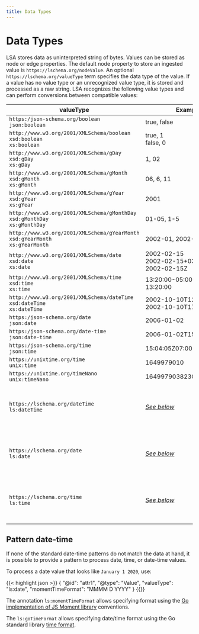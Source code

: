 ```yaml
---
title: Data Types
---
```

# Data Types

LSA stores data as uninterpreted string of bytes. Values can be stored
as node or edge properties. The default node property to store an
ingested value is `https://lschema.org/nodeValue`. An optional
`https://lschema.org/valueType` term specifies the data type of the
value. If a value has no value type or an unrecognized value type, it
is stored and processed as a raw string. LSA recognizes the following
value types and can perform conversions between compatible values:

<table class="table table-sm">
 <thead>
   <tr>
     <th>valueType</th>
     <th>Examples</th>
     <th>Description</th>
   </tr>
 </thead>
 <tbody>
 
  <tr>
    <td><code>https:/json-schema.org/boolean</code><br><code>json:boolean</code></td>
    <td>true, false</td>
    <td>JSON boolean value</td>
  </tr>

  <tr>
    <td><code>http://www.w3.org/2001/XMLSchema/boolean</code><br><code>xsd:boolean</code><br><code>xs:boolean</code></td>
    <td>true, 1<br>
    false, 0</td>
    <td>XML boolean value, can be "true", "false", "0", or "1".</td>
  </tr>

  <tr>
    <td><code>http://www.w3.org/2001/XMLSchema/gDay</code><br><code>xsd:gDay</code><br><code>xs:gDay</code></td>
    <td>1, 02</td>
    <td><a href="https://www.w3.org/TR/xmlschema-2/#gDay">XML Gregorian date day part</a></td>
  </tr>

  <tr>
    <td><code>http://www.w3.org/2001/XMLSchema/gMonth</code><br><code>xsd:gMonth</code><br><code>xs:gMonth</code></td>
    <td>06, 6, 11</td>
    <td><a href="https://www.w3.org/TR/xmlschema-2/#gMonth">XML Gregorian date month part</a></td>
  </tr>


  <tr>
    <td><code>http://www.w3.org/2001/XMLSchema/gYear</code><br><code>xsd:gYear</code><br><code>xs:gYear</code></td>
    <td>2001</td>
    <td><a href="https://www.w3.org/TR/xmlschema-2/#gYear">XML Gregorian date year part.</a></td>
  </tr>

  <tr>
    <td><code>http://www.w3.org/2001/XMLSchema/gMonthDay</code><br><code>xsd:gMonthDay</code><br><code>xs:gMonthDay</code></td>
    <td>01-05, 1-5</td>
    <td><a href="https://www.w3.org/TR/xmlschema-2/#gMonthDay">XML Gregorian date month and day.</a></td>
  </tr>

  <tr>
    <td><code>http://www.w3.org/2001/XMLSchema/gYearMonth</code><br><code>xsd:gYearMonth</code><br><code>xs:gYearMonth</code></td>
    <td>2002-01, 2002-1</td>
    <td><a href="https://www.w3.org/TR/xmlschema-2/#gYearMonth">XML Gregorian date year and month.</a></td>
  </tr>

  <tr>
    <td><code>http://www.w3.org/2001/XMLSchema/date</code><br><code>xsd:date</code><br><code>xs:date</code></td>
    <td>2002-02-15<br><nobr>2002-02-15+0300</nobr><br>2002-02-15Z</td>
    <td><a href="https://www.w3.org/TR/xmlschema-2/#date">XML date.</a></td>
  </tr>

  <tr>
    <td><code>http://www.w3.org/2001/XMLSchema/time</code><br><code>xsd:time</code><br><code>xs:time</code></td>
    <td><nobr>13:20:00-05:00</nobr><br>
    13:20:00
    </td>
    <td><a href="https://www.w3.org/TR/xmlschema-2/#time">XML time.</a></td>
  </tr>

  <tr>
    <td><code>http://www.w3.org/2001/XMLSchema/dateTime</code><br><code>xsd:dateTime</code><br><code>xs:dateTime</code></td>
    <td><nobr>2002-10-10T12:00:00-05:00</nobr><br>
    <nobr>2002-10-10T17:00:00Z</nobr><br></td>
    <td><a href="https://www.w3.org/TR/xmlschema-2/#dateTime">XML date-time.</a></td>
  </tr>

  <tr>
    <td><code>https:/json-schema.org/date</code><br><code>json:date</code></td>
    <td>2006-01-02</td>
    <td><a href="https://datatracker.ietf.org/doc/html/rfc3339">RFC3339 JSON date.</a></td>
  </tr>
  
  <tr>
    <td><code>https:/json-schema.org/date-time</code><br><code>json:date-time</code></td>
    <td><nobr>2006-01-02T15:04:05Z07:00</nobr></td>
    <td><a href="https://datatracker.ietf.org/doc/html/rfc3339">RFC3339 JSON date-time.</a></td>
  </tr>

  <tr>
    <td><code>https:/json-schema.org/time</code><br><code>json:time</code></td>
    <td>15:04:05Z07:00</td>
    <td><a href="https://datatracker.ietf.org/doc/html/rfc3339">RFC3339 JSON time.</a></td>
  </tr>
  
  <tr>
    <td><code>https://unixtime.org/time</code><br><code>unix:time</code></td>
    <td>1649979010</td>
    <td>UNIX Epoch time in seconds.</td>
  </tr>

  <tr>
    <td><code>https://unixtime.org/timeNano</code><br><code>unix:timeNano</code></td>
    <td><nobr>1649979038230000000</nobr></td>
    <td>UNIX Epoch time in nanoseconds</td>
  </tr>
  
  <tr>
    <td><code>https://lschema.org/dateTime</code><br><code>ls:dateTime</code></td>
    <td><em><a href="#pattern-based-date-time">See below</a></em></td>
    <td>Date-time based on a pattern. The pattern is given in 
    <code>https://lschema.org/goTimeFormat</code>, <code>ls:goTimeFormat</code>, 
    <code>https://lschema.org/momentTimeFormat</code>, or <code>ls:momentTimeFormat</code>.
    </td>
  </tr>

  <tr>
    <td><code>https://lschema.org/date</code><br><code>ls:date</code></td>
    <td><em><a href="#pattern-based-date-time">See below</a></em></td>
    <td>Date based on a pattern. The pattern is given in 
    <code>https://lschema.org/goTimeFormat</code>, <code>ls:goTimeFormat</code>, 
    <code>https://lschema.org/momentTimeFormat</code>, or <code>ls:momentTimeFormat</code>.
    </td>
  </tr>

  <tr>
    <td><code>https://lschema.org/time</code><br><code>ls:time</code></td>
    <td><em><a href="#pattern-based-date-time">See below</a></em></td>
    <td>Time based on a pattern.  The pattern is given in 
    <code>https://lschema.org/goTimeFormat</code>, <code>ls:goTimeFormat</code>, 
    <code>https://lschema.org/momentTimeFormat</code>, or <code>ls:momentTimeFormat</code>.
    </td>
  </tr>

 </tbody>
</table>

## Pattern date-time

If none of the standard date-time patterns do not match the data at
hand, it is possible to provide a pattern to process date, time, or
date-time values. 

To process a date value that looks like `January 1 2020`, use:

{{< highlight json >}}
{
  "@id": "attr1",
  "@type": "Value",
  "valueType": "ls:date",
  "momentTimeFormat": "MMMM D YYYY"
}
{{</highlight>}}

The annotation `ls:momentTimeFormat` allows specifying format using
the [Go implementation of JS Moment library](https://github.com/nleeper/goment)
conventions.

The `ls:goTimeFormat` allows specifying date/time format using the Go
standard library [time
format](https://pkg.go.dev/time@go1.18.1#Time.Format).


